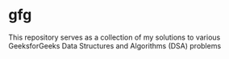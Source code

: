 # gfg
This repository serves as a collection of my solutions to various GeeksforGeeks Data Structures and Algorithms (DSA) problems
